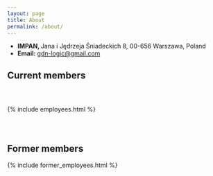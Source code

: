 ```yaml
---
layout: page
title: About
permalink: /about/
---
```


<ul>
    <li><strong>IMPAN, </strong>Jana i Jędrzeja Śniadeckich 8, 00-656 Warszawa, Poland</li>
    <li><strong>Email: </strong><a class="u-email" href="mailto:impanset@gmail.com">gdn-logic@gmail.com</a></li>
</ul>


<h2>Current members</h2>
<div style="height: 40px;"></div>
{% include employees.html %} 
<div style="height: 40px;"></div>
<h2>Former members</h2>
{% include former_employees.html %}



